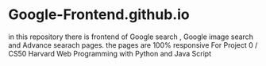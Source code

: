 # Google-Frontend.github.io
in this repository there is frontend of Google search , Google image search and Advance searach pages.
the pages are 100% responsive 
For Project 0 / CS50 Harvard Web Programming with Python and Java Script
